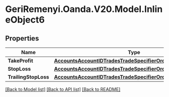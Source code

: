 # GeriRemenyi.Oanda.V20.Model.InlineObject6
## Properties

Name | Type | Description | Notes
------------ | ------------- | ------------- | -------------
**TakeProfit** | [**AccountsAccountIDTradesTradeSpecifierOrdersTakeProfit**](AccountsAccountIDTradesTradeSpecifierOrdersTakeProfit.md) |  | [optional] 
**StopLoss** | [**AccountsAccountIDTradesTradeSpecifierOrdersStopLoss**](AccountsAccountIDTradesTradeSpecifierOrdersStopLoss.md) |  | [optional] 
**TrailingStopLoss** | [**AccountsAccountIDTradesTradeSpecifierOrdersTrailingStopLoss**](AccountsAccountIDTradesTradeSpecifierOrdersTrailingStopLoss.md) |  | [optional] 

[[Back to Model list]](../README.md#documentation-for-models) [[Back to API list]](../README.md#documentation-for-api-endpoints) [[Back to README]](../README.md)

